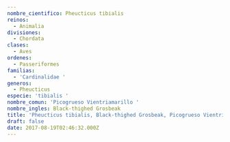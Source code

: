 ```yaml
---
nombre_cientifico: Pheucticus tibialis
reinos:
  - Animalia
divisiones:
  - Chordata
clases:
  - Aves
ordenes:
  - Passeriformes
familias:
  - 'Cardinalidae '
generos:
  - Pheucticus
especie: 'tibialis '
nombre_comun: 'Picogrueso Vientriamarillo '
nombre_ingles: Black-thighed Grosbeak
title: 'Pheucticus tibialis, Black-thighed Grosbeak, Picogrueso Vientriamarillo '
draft: false
date: 2017-08-19T02:46:32.000Z
---
```


